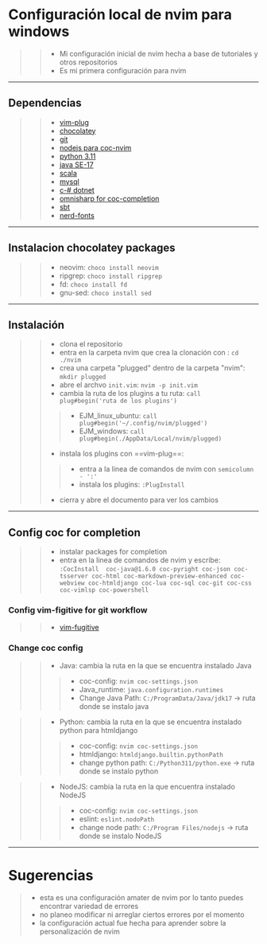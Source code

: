 # Configuración local de nvim para windows
>>- Mi configuración inicial de nvim hecha a base de tutoriales y otros repositorios
>>- Es mi primera configuración para nvim

---

## Dependencias 
>>- [vim-plug](https://github.com/junegunn/vim-plug)
>>- [chocolatey](https://chocolatey.org/install)
>>- [git](https://git-scm.com/download/win)
>>- [nodejs para coc-nvim](https://nodejs.org/es)
>>- [python 3.11](https://www.python.org/downloads/release/python-3110/)
>>- [java SE-17](https://www.oracle.com/java/technologies/javase/jdk17-archive-downloads.html)
>>- [scala](https://www.scala-lang.org/download/3.3.0.html)
>>- [mysql](https://dev.mysql.com/downloads/mysql/)
>>- [c-# dotnet](https://dotnet.microsoft.com/en-us/download)
>>- [omnisharp for coc-completion](https://github.com/coc-extensions/coc-omnisharp)
>>- [sbt](https://www.scala-sbt.org/download.html)
>>- [nerd-fonts](https://www.nerdfonts.com)


---

## Instalacion chocolatey packages
>>- neovim: ``choco install neovim``
>>- ripgrep: ``choco install ripgrep``
>>- fd: ``choco install fd``
>>- gnu-sed: `choco install sed`

---

## Instalación 
>>- clona el repositorio 
>>- entra en la carpeta nvim que crea la clonación con : ``cd ./nvim``
>>- crea una carpeta "plugged" dentro de la carpeta "nvim": ``mkdir plugged``
>>- abre el archvo `init.vim`: ``nvim -p init.vim``
>>- cambia la ruta de los plugins a tu ruta: ``call plug#begin('ruta de los plugins')``
>>>- EJM_linux_ubuntu: `call plug#begin('~/.config/nvim/plugged')`
>>>- EJM_windows: `call plug#begin(./AppData/Local/nvim/plugged)`
>>- instala los plugins con ==vim-plug==: 
>>>- entra a la linea de comandos de nvim con `semicolumn - ':'`
>>>- instala los plugins: `:PlugInstall`
>>- cierra y abre el documento para ver los cambios 

---

## Config coc for completion
>>- instalar packages for completion
>>- entra en la linea de comandos de nvim y escribe:
`:CocInstall  coc-java@1.6.0 coc-pyright coc-json coc-tsserver coc-html coc-markdown-preview-enhanced coc-webview coc-htmldjango coc-lua coc-sql coc-git coc-css coc-vimlsp coc-powershell`

### Config vim-figitive for git workflow
>>- [vim-fugitive](https://github.com/tpope/vim-fugitive)

### Change coc config 

>>- Java: cambia la ruta en la que se encuentra instalado Java
>>>- coc-config: `nvim coc-settings.json` 
>>>- Java_runtime: `java.configuration.runtimes`
>>>- Change Java Path: `C:/ProgramData/Java/jdk17` -> ruta donde se instalo java

>>- Python: cambia la ruta en la que se encuentra instalado python para htmldjango
>>>- coc-config: `nvim coc-settings.json` 
>>>- htmldjango: `htmldjango.builtin.pythonPath`
>>>- change python path: `C:/Python311/python.exe` -> ruta donde se instalo python

>>- NodeJS: cambia la ruta en la que encuentra instalado NodeJS
>>>- coc-config: `nvim coc-settings.json` 
>>>- eslint: `eslint.nodoPath` 
>>>- change node path: `C:/Program Files/nodejs` -> ruta donde se instalo NodeJS
---

# Sugerencias 
>- esta es una configuración amater de nvim por lo tanto puedes encontrar variedad de errores
>- no planeo modificar ni arreglar ciertos errores por el momento
>- la configuración actual fue hecha para aprender sobre la personalización de nvim
